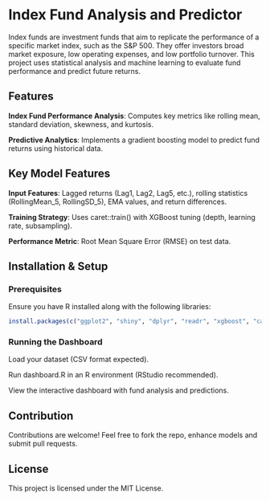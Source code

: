 # Index Fund Analysis and Predictor

Index funds are investment funds that aim to replicate the performance of a specific market index, such as the S&P 500. They offer investors broad market exposure, low operating expenses, and low portfolio turnover. This project uses statistical analysis and machine learning to evaluate fund performance and predict future returns.

## Features

**Index Fund Performance Analysis**: Computes key metrics like rolling mean, standard deviation, skewness, and kurtosis.

**Predictive Analytics**: Implements a gradient boosting model to predict fund returns using historical data.

## Key Model Features

**Input Features**: Lagged returns (Lag1, Lag2, Lag5, etc.), rolling statistics (RollingMean_5, RollingSD_5), EMA values, and return differences.

**Training Strategy**: Uses caret::train() with XGBoost tuning (depth, learning rate, subsampling).

**Performance Metric**: Root Mean Square Error (RMSE) on test data.

## Installation & Setup

### Prerequisites

Ensure you have R installed along with the following libraries:

```R
install.packages(c("ggplot2", "shiny", "dplyr", "readr", "xgboost", "caret", "zoo", "TTR", "moments"))
```

### Running the Dashboard

Load your dataset (CSV format expected).

Run dashboard.R in an R environment (RStudio recommended).

View the interactive dashboard with fund analysis and predictions.

## Contribution

Contributions are welcome! Feel free to fork the repo, enhance models and submit pull requests.

## License

This project is licensed under the MIT License.


